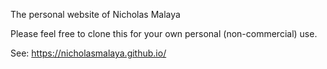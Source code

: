 The personal website of Nicholas Malaya

Please feel free to clone this for your own personal (non-commercial) use.

See: https://nicholasmalaya.github.io/
